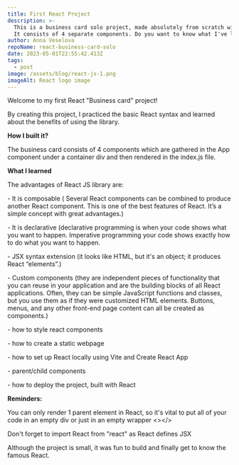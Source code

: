 ```yaml
---
title: First React Project
description: >-
  This is a business card solo project, made absolutely from scratch with React.
  It consists of 4 separate components. Do you want to know what I've learned?
author: Anna Veselova
repoName: react-business-card-solo
date: 2023-05-01T22:55:42.413Z
tags:
  - post
image: /assets/blog/react-js-1.png
imageAlt: React logo image
---
```

Welcome to my first React "Business card" project!

By creating this project, I practiced the basic React syntax and learned about the benefits of using the library. 

**How I built it?**

The business card consists of 4 components which are gathered in the App component under a container div and then rendered in the index.js file.

**What I learned**

 The advantages of React JS library are:

\- It is composable ( Several React components can be combined to produce another React component. This is one of the best features of React. It’s a simple concept with great advantages.)

\- It is declarative (declarative programming is when your code shows what you want to happen. Imperative programming your code shows exactly how to do what you want to happen.

\- JSX syntax extension (it looks like HTML, but it's an object; it produces React “elements”.)

\- Custom components (they are independent pieces of functionality that you can reuse in your application and are the building blocks of all React applications. Often, they can be simple JavaScript functions and classes, but you use them as if they were customized HTML elements. Buttons, menus, and any other front-end page content can all be created as components.)

\- how to style react components 

\- how to create a static webpage

\- how to set up React locally using Vite and Create React App

\- parent/child components

\- how to deploy the project, built with React

**Reminders:**

You can only render 1 parent element in React, so it's vital to put all of your code in an empty div or just in an empty wrapper <></>

Don't forget to import React from "react" as React defines JSX

Although the project is small, it was fun to build and finally get to know the famous React.
